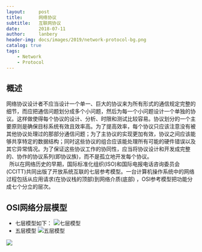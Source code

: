 ```yaml
---
layout:     post
title:      网络协议
subtitle:   互联网协议
date:       2018-07-11
author:     lanbery
header-img: docs/images/2019/network-protocol-bg.png
catalog: true
tags:
    - Network
    - Protocol	
---
```


## 概述

<p class="section-indent">
网络协议设计者不应当设计一个单一、巨大的协议来为所有形式的通信规定完整的细节，而应把通信问题划分成多个小问题，然后为每一个小问题设计一个单独的协议。这样做使得每个协议的设计、分析、时限和测试比较容易。协议划分的一个主要原则是确保目标系统有效且效率高。为了提高效率，每个协议只应该注意没有被其他协议处理过的那部分通信问题；为了主协议的实现更加有效，协议之间应该能够共享特定的数据结构；同时这些协议的组合应该能处理所有可能的硬件错误以及其它异常情况。为了保证这些协议工作的协同性，应当将协议设计和开发成完整的、协作的协议系列(即协议族)，而不是孤立地开发每个协议。<br>  所以在网络历史的早期，国际标准化组织(ISO)和国际电报电话咨询委员会(CCITT)共同出版了开放系统互联的七层参考模型。一台计算机操作系统中的网络过程包括从应用请求(在协议栈的顶部)到网络介质(底部) ，OSI参考模型把功能分成七个分立的层次。
</p>

## OSI网络分层模型
  * 七层模型如下：
![七层模型](https://nbschain.github.io/docs/images/2019/network-protocol-layer-model.jpg?raw=true)
  * 五层模型
![五层模型](https://nbschain.github.io/docs/images/2019/network-protocol-5model.png?raw=true)  
<img src="https://jnaruto.github.io/docs/images/2019/NP-iptcp-model.jpg?raw=true">

